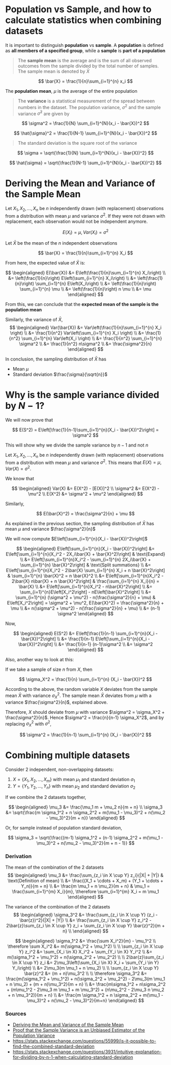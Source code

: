 # Population vs Sample, and how to calculate statistics when combining datasets

It is important to distinguish **population** vs **sample**. A **population** is defined as **all members of a specified group**, while a **sample** is **part of a population**

 >The **sample mean** is the average and is the sum of all observed outcomes from the sample divided by the total number of samples. The sample mean is denoted by $\bar{X}$

$$
\bar{X} = \frac{1}{n}\sum_{i=1}^{n} x_i
$$

The **population mean**, $\mu$ is the average of the entire population

> The **variance** is a statistical measurement of the spread between numbers in the dataset. The population variance, $\sigma^2$ and the sample variance $\hat{\sigma}^2$ are given by

$$
\sigma^2 = \frac{1}{N} \sum_{i=1}^{N}(x_i - \bar{X})^2
$$

$$
\hat{\sigma}^2 = \frac{1}{N-1} \sum_{i=1}^{N}(x_i - \bar{X})^2
$$


> The standard deviation is the square root of the variance

$$
\sigma = \sqrt{\frac{1}{N} \sum_{i=1}^{N}(x_i - \bar{X})^2}
$$

$$
\hat{\sigma} = \sqrt{\frac{1}{N-1} \sum_{i=1}^{N}(x_i - \bar{X})^2}
$$
# Deriving the Mean and Variance of the Sample Mean

Let $X_1, X_2, ..., X_n$ be $n$ independently drawn (with replacement) observations from a distribution with mean $\mu$ and variance $\sigma^2$. If they were not drawn with replacement, each observation would not be independent anymore.

$$
E(X_i) = \mu, Var(X_i) = \sigma^2
$$

Let $\bar{X}$ be the mean of the $n$ independent observations

$$
\bar{X} = \frac{1}{n}\sum_{i=1}^{n} X_i
$$

From here, the expected value of $\bar{X}$ is:

$$
\begin{aligned}
E(\bar{X}) &= E\left(\frac{1}{n}\sum_{i=1}^{n} X_i\right) \\
&= \left(\frac{1}{n}\right) E\left(\sum_{i=1}^{n} X_i\right) \\
&= \left(\frac{1}{n}\right) \sum_{i=1}^{n} E\left(X_i\right) \\
&=  \left(\frac{1}{n}\right) \sum_{i=1}^{n} \mu \\
&= \left(\frac{1}{n}\right) n \mu \\
&= \mu
\end{aligned}
$$

From this, we can conclude that the **expected mean of the sample is the population mean**

Similarly, the variance of $\bar{X}$, 
$$
\begin{aligned}
Var(\bar{X}) &= Var\left(\frac{1}{n}\sum_{i=1}^{n} X_i \right) \\
&= \frac{1}{n^2} Var\left(\sum_{i=1}^{n} X_i \right) \\
&= \frac{1}{n^2} \sum_{i=1}^{n} Var\left(X_i \right) \\
&= \frac{1}{n^2} \sum_{i=1}^{n} \sigma^2 \\
&= \frac{1}{n^2} n\sigma^2 \\
&= \frac{\sigma^2}{n}
\end{aligned}
$$

In conclusion, the sampling distribution of $\bar{X}$ has
- Mean $\mu$
- Standard deviation $\frac{\sigma}{\sqrt{n}}$

# Why is the sample variance divided by $N-1$?

We will now prove that 

$$
E(S^2) = E\left[\frac{1}{n-1}\sum_{i=1}^{n}(X_i - \bar{X})^2\right] = \sigma^2
$$

This will show why we divide the sample variance by $n-1$ and not $n$

Let $X_1, X_2, ..., X_n$ be $n$ independently drawn (with replacement) observations from a distribution with mean $\mu$ and variance $\sigma^2$. This means that $E(X) = \mu, Var(X) = \sigma^2$.

We know that 

$$
\begin{aligned}
Var(X) &= E(X^2) - [E(X)]^2 \\
\sigma^2 &= E(X^2) - \mu^2 \\
E(X^2) &= \sigma^2 + \mu^2
\end{aligned}
$$

Similarly, 

$$
E(\bar{X}^2) = \frac{\sigma^2}{n} + \mu
$$

As explained in the previous section, the sampling distribution of $\bar{X}$ has mean $\mu$ and variance $\frac{\sigma^2}{n}$

We will now compute $E\left[\sum_{i=1}^{n}(X_i - \bar{X})^2\right]$

$$
\begin{aligned}
E\left[\sum_{i=1}^{n}(X_i - \bar{X})^2\right] &= E\left[\sum_{i=1}^{n}(X_i^2 - 2X_i\bar{X} + \bar{X}^2)\right] & \text{Expand} \\
&= E\left[\sum_{i=1}^{n}X_i^2 - \sum_{i=1}^{n} 2X_i\bar{X} + \sum_{i=1}^{n} \bar{X}^2\right] & \text{Split summations} \\
&= E\left[\sum_{i=1}^{n}X_i^2 - 2\bar{X} \sum_{i=1}^{n} X_i + n \bar{X}^2\right] & \sum_{i=1}^{n} \bar{X}^2 = n \bar{X}^2 \\
&= E\left[\sum_{i=1}^{n}X_i^2 - 2\bar{X} n\bar{X} + n \bar{X}^2\right] & \frac{\sum_{i=1}^{n} X_i}{n} = \bar{X} \\
&= E\left[\sum_{i=1}^{n}X_i^2 - n\bar{X}^2\right] \\
&= \sum_{i=1}^{n}E\left[X_i^2\right] - nE\left[\bar{X}^2\right] \\
&= \sum_{i=1}^{n} (\sigma^2 + \mu^2) - n(\frac{\sigma^2}{n} + \mu) & E\left[X_i^2\right] = \sigma^2 + \mu^2, E(\bar{X}^2) = \frac{\sigma^2}{n} + \mu  \\
&= n(\sigma^2 + \mu^2) - n(\frac{\sigma^2}{n} + \mu) \\
&= (n-1) \sigma^2
\end{aligned}
$$

Now, 

$$
\begin{aligned}
E(S^2) &= E\left[\frac{1}{n-1} \sum_{i=1}^{n}(X_i - \bar{X})^2\right] \\
&= \frac{1}{n-1}  E\left[\sum_{i=1}^{n}(X_i - \bar{X})^2\right] \\ 
&= \frac{1}{n-1} (n-1)\sigma^2 \\
&= \sigma^2
\end{aligned}
$$

Also, another way to look at this:

If we take a sample of size $n$ from $X$, then

$$
\sigma_X^2 = \frac{1}{n} \sum_{i=1}^{n} (X_i - \bar{X})^2
$$

According to the above, the random variable $X$ deviates from the sample mean $\bar{X}$ with variance $\sigma_X^2$. The sample mean $\bar{X}$ deviates from $\mu$ with a variance $\frac{\sigma^2}{n}$, explained above.

Therefore, $X$ should deviate from $\mu$ with variance $\sigma^2 = \sigma_X^2 + \frac{\sigma^2}{n}$. Hence $\sigma^2 = \frac{n}{n-1} \sigma_X^2$, and by replacing $\sigma_X^2$ with $\sigma^2$,

$$
\sigma^2 = \frac{1}{n-1} \sum_{i=1}^{n} (X_i - \bar{X})^2
$$

# Combining multiple datasets

Consider 2 independent, non-overlapping datasets:

1. $X = \{X_1, X_2, ..., X_m\}$ with mean $\mu_1$ and standard deviation $\sigma_1$
2. $Y = \{Y_1, Y_2, ..., Y_n\}$ with mean $\mu_2$ and standard deviation $\sigma_2$

If we combine the 2 datasets together, 

$$
\begin{aligned}
\mu_3 &= \frac{\mu_1 m + \mu_2 n}{m + n} \\
\sigma_3 &= \sqrt{\frac{m \sigma_1^2 + n \sigma_2^2 + m(\mu_1 - \mu_3)^2 + n(\mu_2 - \mu_3)^2}{m + n}}
\end{aligned}
$$

Or, for sample instead of population standard deviation,

$$
\sigma_3 = \sqrt{\frac{(m-1) \sigma_1^2 + (n-1) \sigma_2^2 + m(\mu_1 - \mu_3)^2 + n(\mu_2 - \mu_3)^2}{m + n - 1}}
$$

### Derivation

The mean of the combination of the 2 datasets
$$
\begin{aligned}
\mu_3 &= \frac{\sum_{z_i \in X \cup Y} z_i}{|X| + |Y|} & \text{Definition of mean} \\
&= \frac{(X_1 + \cdots + X_m) + (Y_1 + \cdots + Y_n)}{m + n} \\
&= \frac{m \mu_1 + n \mu_2}{m + n} & \mu_1 = \frac{\sum_{i=1}^{m} X_i}{m}, \therefore \sum_{i=1}^{m} X_i = m \mu_1
\end{aligned}
$$

The variance of the combination of the 2 datasets
$$
\begin{aligned}
\sigma_3^2 &= \frac{\sum_{z_i \in X \cup Y} (z_i - \bar{z})^2}{|X| + |Y|} \\
&= \frac{\sum_{z_i \in X \cup Y} z_i^2 - 2\bar{z}\sum_{z_i \in X \cup Y} z_i + \sum_{z_i \in X \cup Y} \bar{z}^2}{m + n} \\
\end{aligned}
$$

$$
\begin{aligned}
\sigma_1^2 &= \frac{\sum X_i^2}{m} - \mu_1^2 \\
\therefore \sum X_i^2 &= m(\sigma_1^2 + \mu_1^2) \\
\\
\sum_{z_i \in X \cup Y} z_i^2 &= \sum_{X_i \in X} X_i^2 + \sum_{Y_i \in X} Y_i^2 \\
&= m(\sigma_1^2 + \mu_1^2) + n(\sigma_2^2 + \mu_2^2) \\
\\
2\bar{z}\sum_{z_i \in X \cup Y} z_i  &= 2\mu_3\left(\sum_{X_i \in X} X_i + \sum_{Y_i \in Y} Y_i\right) \\
&= 2\mu_3(m \mu_1 + n \mu_2) \\
\\
\sum_{z_i \in X \cup Y} \bar{z}^2 &= (m + n)\mu_3^2 \\
\\
\therefore \sigma_3^2 &= \frac{m(\sigma_1^2 + \mu_1^2) + n(\sigma_2^2 + \mu_2^2) - 2\mu_3(m \mu_1 + n \mu_2) + (m + n)\mu_3^2}{m + n} \\
&= \frac{m\sigma_1^2 + n\sigma_2^2 + (m\mu_1^2 - 2\mu_3 m \mu_1  + m \mu_3^2) + (n\mu_2^2  - 2\mu_3 n \mu_2 + n \mu_3^2)}{m + n} \\
&= \frac{m \sigma_1^2 + n \sigma_2^2 + m(\mu_1 - \mu_3)^2 + n(\mu_2 - \mu_3)^2}{m+n}
\end{aligned}
$$


### Sources
- [Deriving the Mean and Variance of the Sample Mean](https://www.youtube.com/watch?v=7mYDHbrLEQo)
- [Proof that the Sample Variance is an Unbiased Estimator of the Population Variance](https://www.youtube.com/watch?v=D1hgiAla3KI)
- https://stats.stackexchange.com/questions/55999/is-it-possible-to-find-the-combined-standard-deviation
- https://stats.stackexchange.com/questions/3931/intuitive-explanation-for-dividing-by-n-1-when-calculating-standard-deviation
